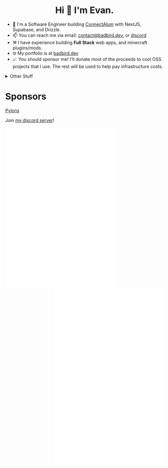 <h1 align="center">Hi 👋 I'm Evan.</h1>

- 🔭 I'm a Software Engineer building [ConnectAlum](https://connectalum.com/) with NextJS, Supabase, and Drizzle.
- 📫 You can reach me via email: [contact@badbird.dev](mailto:contact@badbird.dev), or [discord](https://discord.badbird.dev/)
- ⚒️ I have experience building **Full Stack** web apps, and minecraft plugins/mods.
- 🌐 My portfolio is at [badbird.dev](https://badbird.dev/)
- 📈 You should sponsor me! I'll donate most of the proceeds to cool OSS projects that I use. The rest will be used to help pay infrastructure costs.

<details>
<summary>Other Stuff</summary>
<br>
  <img src="https://komarev.com/ghpvc/?username=Badbird5907">
  
[![Badbird5907's github stats](https://github-readme-stats-vyhs.vercel.app/api?username=Badbird5907&theme=radical&count_private=true)](https://github.com/anuraghazra/github-readme-stats) [![Top Langs](https://github-readme-stats-vyhs.vercel.app/api/top-langs/?username=Badbird5907&layout=compact&theme=radical&hide=html,css&exclude_repo=AetheriaDiscord,mcp_1.12.2)](https://github.com/anuraghazra/github-readme-stats)


</details>

# Sponsors
[Pylons](https://github.com/ngedwards998)

Join [my discord server](https://discord.badbird.dev/)!

[<img align="left" width="350" src="https://raw.githubusercontent.com/Badbird5907/Badbird5907/master/github-metrics.svg">](#)
[<img align="right" width="350" src="https://raw.githubusercontent.com/Badbird5907/Badbird5907/master/general_2.svg">](#)
